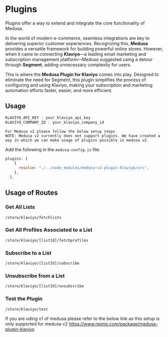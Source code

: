 
# Plugins

Plugins offer a way to extend and integrate the core functionality of Medusa.

In the world of modern e-commerce, seamless integrations are key to delivering superior customer experiences. Recognizing this, **Medusa** provides a versatile framework for building powerful online stores. However, when it came to connecting **Klaviyo**—a leading email marketing and subscription management platform—Medusa suggested using a detour through **Segment**, adding unnecessary complexity for users.

This is where the **Medusa Plugin for Klaviyo** comes into play. Designed to eliminate the need for Segment, this plugin simplifies the process of configuring and using Klaviyo, making your subscription and marketing automation efforts faster, easier, and more efficient.

## Usage


```javascript
KLAVIYO_API_KEY : your_klaviyo_api_key
KLAVIYO_COMPANY_ID : your_klaviyo_company_id
```

```plaintext
For Medusa v2 please follow the below setup steps
NOTE: Medusa v2 currently does not support plugins. We have created a way in which we can make usage of plugins possible in medusa v2.
```

Add the following in the `medusa-config.js` file:

```javascript
plugins: [
    {
      resolve: "./../node_modules/medusa-v2-plugin-klaviyo/src",
    },
  ],
```

## Usage of Routes

### Get All Lists
```plaintext
/store/klaviyo/fetchlists
```

### Get All Profiles Associated to a List
```plaintext
/store/klaviyo/[listId]/fetchprofiles
```

### Subscribe to a List
```plaintext
/store/klaviyo/[listId]/subscribe
```

### Unsubscribe from a List
```plaintext
/store/klaviyo/[listId]/unsubscribe
```

### Test the Plugin
```plaintext
/store/klaviyo/test
```

If you are uding v1 of medusa please refer to the below link as this setup is only supported for medusa v2
https://www.npmjs.com/package/medusa-plugin-klaviyo